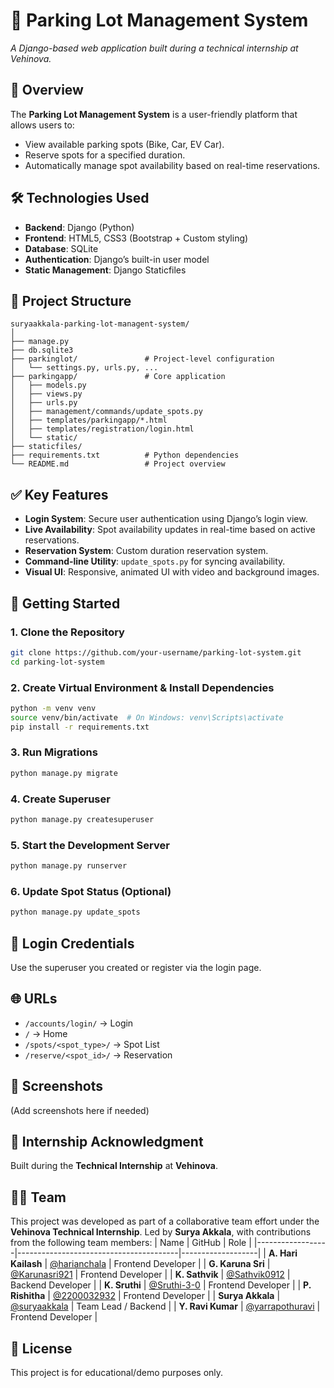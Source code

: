 # 🚗 Parking Lot Management System  
*A Django-based web application built during a technical internship at Vehinova.*

## 🧠 Overview
The **Parking Lot Management System** is a user-friendly platform that allows users to:
- View available parking spots (Bike, Car, EV Car).
- Reserve spots for a specified duration.
- Automatically manage spot availability based on real-time reservations.

## 🛠️ Technologies Used
- **Backend**: Django (Python)
- **Frontend**: HTML5, CSS3 (Bootstrap + Custom styling)
- **Database**: SQLite
- **Authentication**: Django’s built-in user model
- **Static Management**: Django Staticfiles

## 📁 Project Structure
```
suryaakkala-parking-lot-managent-system/
│
├── manage.py                  
├── db.sqlite3                 
├── parkinglot/               # Project-level configuration
│   └── settings.py, urls.py, ...
├── parkingapp/               # Core application
│   ├── models.py             
│   ├── views.py              
│   ├── urls.py               
│   ├── management/commands/update_spots.py
│   ├── templates/parkingapp/*.html
│   ├── templates/registration/login.html
│   └── static/
├── staticfiles/              
├── requirements.txt          # Python dependencies
└── README.md                 # Project overview
```

## ✅ Key Features
- **Login System**: Secure user authentication using Django’s login view.
- **Live Availability**: Spot availability updates in real-time based on active reservations.
- **Reservation System**: Custom duration reservation system.
- **Command-line Utility**: `update_spots.py` for syncing availability.
- **Visual UI**: Responsive, animated UI with video and background images.

## 🚀 Getting Started

### 1. Clone the Repository
```bash
git clone https://github.com/your-username/parking-lot-system.git
cd parking-lot-system
```

### 2. Create Virtual Environment & Install Dependencies
```bash
python -m venv venv
source venv/bin/activate  # On Windows: venv\Scripts\activate
pip install -r requirements.txt
```

### 3. Run Migrations
```bash
python manage.py migrate
```

### 4. Create Superuser
```bash
python manage.py createsuperuser
```

### 5. Start the Development Server
```bash
python manage.py runserver
```

### 6. Update Spot Status (Optional)
```bash
python manage.py update_spots
```

## 🔐 Login Credentials
Use the superuser you created or register via the login page.

## 🌐 URLs
- `/accounts/login/` → Login
- `/` → Home
- `/spots/<spot_type>/` → Spot List
- `/reserve/<spot_id>/` → Reservation

## 🎨 Screenshots
(Add screenshots here if needed)

## 🏢 Internship Acknowledgment
Built during the **Technical Internship** at **Vehinova**.

## 🧑‍💻 Team
This project was developed as part of a collaborative team effort under the **Vehinova Technical Internship**.
Led by **Surya Akkala**, with contributions from the following team members:
| Name             | GitHub                                 | Role              |
|------------------|----------------------------------------|-------------------|
| **A. Hari Kailash** | [@harianchala](https://github.com/harianchala) | Frontend Developer |
| **G. Karuna Sri** | [@Karunasri921](https://github.com/Karunasri921) | Frontend Developer |
| **K. Sathvik**    | [@Sathvik0912](https://github.com/Sathvik0912) | Backend Developer |
| **K. Sruthi** | [@Sruthi-3-0](https://github.com/Sruthi-3-0) | Frontend Developer |
| **P. Rishitha** | [@2200032932](https://github.com/2200032932) | Frontend Developer |
| **Surya Akkala** | [@suryaakkala](https://github.com/suryaakkala) | Team Lead / Backend |
| **Y. Ravi Kumar** | [@yarrapothuravi](https://github.com/yarrapothuravi) | Frontend Developer |


## 📜 License
This project is for educational/demo purposes only.
